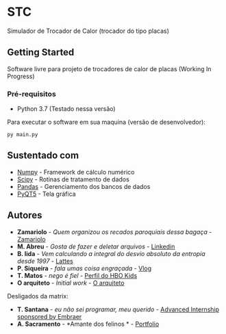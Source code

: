 # STC
Simulador de Trocador de Calor (trocador do tipo placas)

## Getting Started

Software livre para projeto de trocadores de calor de placas (Working In Progress)



### Pré-requisitos

<ul>
<li> Python 3.7 (Testado nessa versão)

</ul>

Para executar o software em sua maquina (versão de desenvolvedor):
```
py main.py
```

## Sustentado com

* [Numpy](https://numpy.org/) - Framework de cálculo numérico
* [Scipy](https://www.scipy.org/) - Rotinas de tratamento de dados
* [Pandas](https://pandas.pydata.org/) - Gerenciamento dos bancos de dados
* [PyQT5](https://pypi.org/project/PyQt5/) - Tela gráfica

## Autores

* **Zamariolo** - *Quem organizou os recados paroquiais dessa bagaça* - [Zamariolo](https://github.com/Zamariolo)
* **M. Abreu** - *Gosta de fazer e deletar arquivos* - [Linkedin](https://www.spacex.com/)
* **B. Iida** - *Vem calculando a integral do desvio absoluto da entropia desde 1997* - [Lattes](https://pt.wikipedia.org/wiki/Uma_Mente_Brilhante)
* **P. Siqueira** - *fala umas coisa engraçada* - [Vlog](https://onepieceex.net/)
* **T. Matos** - *nego é fiel* - [Perfil do HBO Kids](https://bancodeseries.com.br/index.php?action=userPage&uid=1000049024)
* **O arquiteto** - *Initial work* - [O arquiteto](https://matrix.fandom.com/wiki/The_Architect)

Desligados da matrix:
* **T. Santana** - *eu não sei programar, meu querido* - [Advanced Internship sponsored by Embraer](https://www.udacity.com/course/introduction-to-python--ud1110)
* **A. Sacramento** - *Amante dos felinos * - [Portfolio](https://digaolanches.com.br/)
